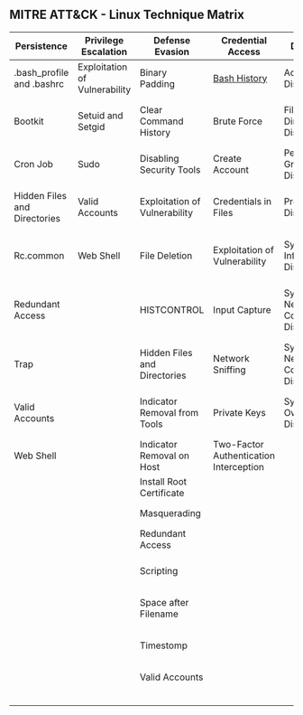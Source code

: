 ## MITRE ATT&CK - Linux Technique Matrix

| Persistence                  | Privilege Escalation          | Defense Evasion               | Credential Access                                       | Discovery                              | Lateral Movement                | Execution                | Collection                     | Exfiltration                                  | Command and Control                     | 
|------------------------------|-------------------------------|-------------------------------|---------------------------------------------------------|----------------------------------------|---------------------------------|--------------------------|--------------------------------|-----------------------------------------------|-----------------------------------------| 
| .bash_profile and .bashrc    | Exploitation of Vulnerability | Binary Padding                | [Bash History](Linux/Credential_access/Bash_history.md) | Account Discovery                      | Application Deployment Software | Command-Line Interface   | Audio Capture                  | Automated Exfiltration                        | Commonly Used Port                      | 
| Bootkit                      | Setuid and Setgid             | Clear Command History         | Brute Force                                             | File and Directory Discovery           | Exploitation of Vulnerability   | Graphical User Interface | Automated Collection           | Data Compressed                               | Communication Through Removable Media   | 
| Cron Job                     | Sudo                          | Disabling Security Tools      | Create Account                                          | Permission Groups Discovery            | Remote File Copy                | Scripting                | Clipboard Data                 | Data Encrypted                                | Connection Proxy                        | 
| Hidden Files and Directories | Valid Accounts                | Exploitation of Vulnerability | Credentials in Files                                    | Process Discovery                      | Remote Services                 | Source                   | Data Staged                    | Data Transfer Size Limits                     | Custom Command and Control Protocol     | 
| Rc.common                    | Web Shell                     | File Deletion                 | Exploitation of Vulnerability                           | System Information Discovery           | Third-party Software            | Space after Filename     | Data from Local System         | Exfiltration Over Alternative Protocol        | Custom Cryptographic Protocol           | 
| Redundant Access             |                               | HISTCONTROL                   | Input Capture                                           | System Network Configuration Discovery |                                 | Third-party Software     | Data from Network Shared Drive | Exfiltration Over Command and Control Channel | Data Encoding                           | 
| Trap                         |                               | Hidden Files and Directories  | Network Sniffing                                        | System Network Connections Discovery   |                                 | Trap                     | Data from Removable Media      | Exfiltration Over Other Network Medium        | Data Obfuscation                        | 
| Valid Accounts               |                               | Indicator Removal from Tools  | Private Keys                                            | System Owner/User Discovery            |                                 |                          | Input Capture                  | Exfiltration Over Physical Medium             | Fallback Channels                       | 
| Web Shell                    |                               | Indicator Removal on Host     | Two-Factor Authentication Interception                  |                                        |                                 |                          | Screen Capture                 | Scheduled Transfer                            | Multi-Stage Channels                    | 
|                              |                               | Install Root Certificate      |                                                         |                                        |                                 |                          |                                |                                               | Multiband Communication                 | 
|                              |                               | Masquerading                  |                                                         |                                        |                                 |                          |                                |                                               | Multilayer Encryption                   | 
|                              |                               | Redundant Access              |                                                         |                                        |                                 |                          |                                |                                               | Remote File Copy                        | 
|                              |                               | Scripting                     |                                                         |                                        |                                 |                          |                                |                                               | Standard Application Layer Protocol     | 
|                              |                               | Space after Filename          |                                                         |                                        |                                 |                          |                                |                                               | Standard Cryptographic Protocol         | 
|                              |                               | Timestomp                     |                                                         |                                        |                                 |                          |                                |                                               | Standard Non-Application Layer Protocol | 
|                              |                               | Valid Accounts                |                                                         |                                        |                                 |                          |                                |                                               | Uncommonly Used Port                    | 
|                              |                               |                               |                                                         |                                        |                                 |                          |                                |                                               | Web Service                             | 

